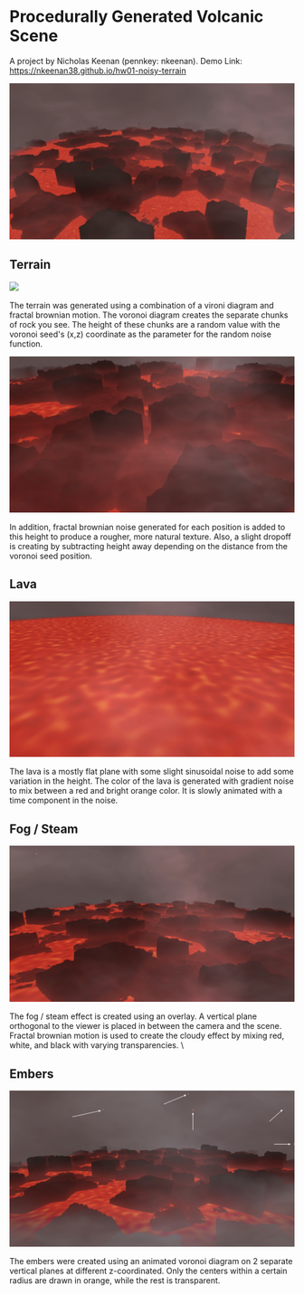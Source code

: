 Procedurally Generated Volcanic Scene
=====================================

A project by Nicholas Keenan (pennkey: nkeenan).
Demo Link: https://nkeenan38.github.io/hw01-noisy-terrain

![](scene1.png)

Terrain
--------------

![](terrain1.png)

The terrain was generated using a combination of a vironi diagram and fractal brownian motion. The voronoi diagram creates the separate chunks of rock you see. The height of these chunks are a random value with the voronoi seed's (x,z) coordinate as the parameter for the random noise function. 

![](terrain2.png)

In addition, fractal brownian noise generated for each position is added to this height to produce a rougher, more natural texture. Also, a slight dropoff is creating by subtracting height away depending on the distance from the voronoi seed position.

Lava
------

![](lava.png)

The lava is a mostly flat plane with some slight sinusoidal noise to add some variation in the height. The color of the lava is generated with gradient noise to mix between a red and bright orange color. It is slowly animated with a time component in the noise.

Fog / Steam
------

![](fog.png)

The fog / steam effect is created using an overlay. A vertical plane orthogonal to the viewer is placed in between the camera and the scene. Fractal brownian motion is used to create the cloudy effect by mixing red, white, and black with varying transparencies. \

Embers
-----
![](embers.png)

The embers were created using an animated voronoi diagram on 2 separate vertical planes at different z-coordinated. Only the centers within a certain radius are drawn in orange, while the rest is transparent.
